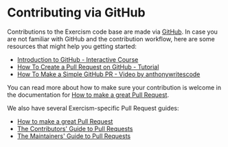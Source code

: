 # Contributing via GitHub

Contributions to the Exercism code base are made via [GitHub][github].
In case you are not familiar with GitHub and the contribution workflow, here are some resources that might help you getting started:

- [Introduction to GitHub - Interactive Course][github-course]
- [How To Create a Pull Request on GitHub - Tutorial][pr-tutorial]
- [How To Make a Simple GitHub PR - Video by anthonywritescode][anthonywritescode]

You can read more about how to make sure your contribution is welcome in the documentation for [How to make a great Pull Request][great-pr].

We also have several Exercism-specific Pull Request guides:

- [How to make a great Pull Request][how-to-make-a-great-pr]
- [The Contributors' Guide to Pull Requests][contributors-pr-guide]
- [The Maintainers' Guide to Pull Requests][maintainers-pr-guide]

[tasks]: https://exercism.org/contributing/tasks
[github]: https://github.com
[github-course]: https://lab.github.com/githubtraining/introduction-to-github
[pr-tutorial]: https://www.digitalocean.com/community/tutorials/how-to-create-a-pull-request-on-github
[anthonywritescode]: https://www.youtube.com/watch?v=cysuuUtbC6E
[great-pr]: https://exercism.org/docs/community/being-a-good-community-member/pull-requests
[contributors-pr-guide]: /docs/building/github/contributors-pull-request-guide
[maintainers-pr-guide]: /docs/building/github/maintainers-pull-request-guide
[how-to-make-a-great-pr]: /docs/community/being-a-good-community-member/pull-requests